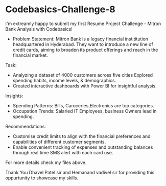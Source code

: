 # Codebasics-Challenge-8

I'm extreamly happy to submit my first Resume Project Challenge - Mitron Bank Analysis with Codebasics!
- Problem Statement:
Mitron Bank is a legacy financial instititution headquartered in Hyderabad. They want to introduce a new line of credit cards, aiming to broaden its product offerings and reach in the financial market.

Task: 
- Analyzing a dataset of 4000 customers across five cities Explored spending habits, income levels, & demographics.
- Created interactive dashboards with Power BI for insightful analysis.
  
Insights:
- Spending Patterns: Bills, Caroceries,Electronics are top categories.
- Occupation Trends: Salaried IT Employees, business Owners lead in spending.
  
Recommendations:
- Customise credit limits to align with the financial preferences and capabilities of different customer segments.
- Enable convenient tracking of expenses and outstanding balances through real time SMS alert with each card use.

For more details check my files above.

Thank You Dhavel Patel sir and Hemanand vadivel sir for providing this oppurtunity to showcase my skills.
